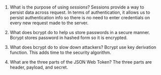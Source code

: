 1. What is the purpose of using _sessions_?
  Sessions provide a way to persist data across request. In terms of authentication, it allows us to persist authentication info so there is no need to enter credentials on every new request made to the server.
1. What does bcrypt do to help us store passwords in a secure manner.
  Bcrypt stores password in hashed form so it is encrypted.

1. What does bcrypt do to slow down attackers?
  Bcrypt use key derivation function. This adds time to the security algorithm.
1. What are the three parts of the JSON Web Token?
  The three parts are header, payload, and secret. 
